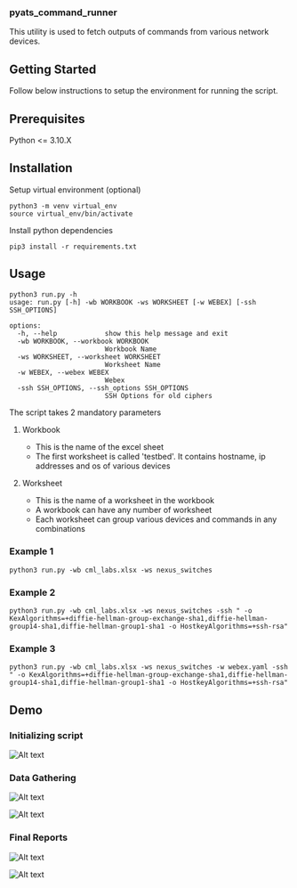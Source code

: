 ### pyats_command_runner 

This utility is used to fetch outputs of commands from various network devices. 


## Getting Started

Follow below instructions to setup the environment for running the script.

## Prerequisites

Python <= 3.10.X


## Installation

Setup virtual environment (optional)
```
python3 -m venv virtual_env
source virtual_env/bin/activate

```
Install python dependencies

```
pip3 install -r requirements.txt 

```


## Usage


```
python3 run.py -h
usage: run.py [-h] -wb WORKBOOK -ws WORKSHEET [-w WEBEX] [-ssh SSH_OPTIONS]

options:
  -h, --help            show this help message and exit
  -wb WORKBOOK, --workbook WORKBOOK
                        Workbook Name
  -ws WORKSHEET, --worksheet WORKSHEET
                        Worksheet Name
  -w WEBEX, --webex WEBEX
                        Webex
  -ssh SSH_OPTIONS, --ssh_options SSH_OPTIONS
                        SSH Options for old ciphers
```

The script takes 2 mandatory parameters

1. Workbook
     - This is the name of the excel sheet 
     - The first worksheet is called 'testbed'. It contains hostname, ip addresses and os of various devices
     
      
2. Worksheet
     - This is the name of a worksheet in the workbook
     - A workbook can have any number of worksheet
     - Each worksheet can group various devices and commands in any combinations


 ### Example 1


```
python3 run.py -wb cml_labs.xlsx -ws nexus_switches

```

### Example 2

```
python3 run.py -wb cml_labs.xlsx -ws nexus_switches -ssh " -o KexAlgorithms=+diffie-hellman-group-exchange-sha1,diffie-hellman-group14-sha1,diffie-hellman-group1-sha1 -o HostkeyAlgorithms=+ssh-rsa"

```

### Example 3


```
python3 run.py -wb cml_labs.xlsx -ws nexus_switches -w webex.yaml -ssh " -o KexAlgorithms=+diffie-hellman-group-exchange-sha1,diffie-hellman-group14-sha1,diffie-hellman-group1-sha1 -o HostkeyAlgorithms=+ssh-rsa"
```



## Demo


### Initializing script 
![Alt text](https://imgur.com/sRxDHTL.gif) 


### Data Gathering 


![Alt text](https://imgur.com/8UYCetj.gif) 




![Alt text](https://imgur.com/aPOBh5x.gif) 



### Final Reports




![Alt text](https://imgur.com/aPOBh5x.gif) 

![Alt text](https://imgur.com/KFXYk40.gif) 

